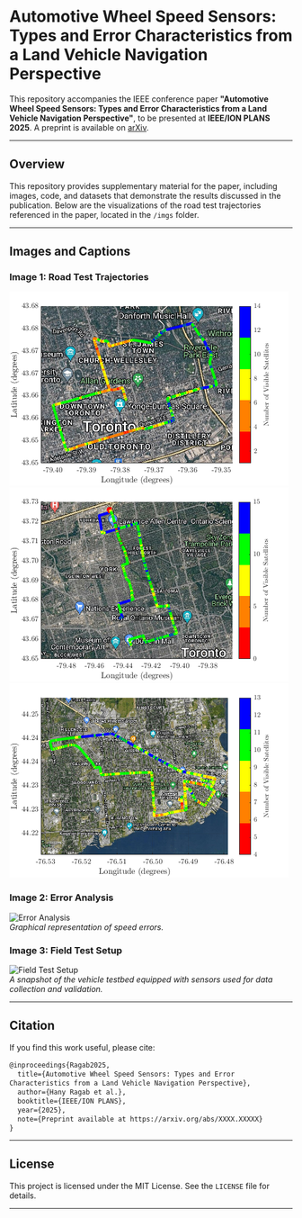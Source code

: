 
# Automotive Wheel Speed Sensors: Types and Error Characteristics from a Land Vehicle Navigation Perspective

This repository accompanies the IEEE conference paper **"Automotive Wheel Speed Sensors: Types and Error Characteristics from a Land Vehicle Navigation Perspective"**, to be presented at **IEEE/ION PLANS 2025**. A preprint is available on [arXiv](https://arxiv.org/abs/XXXX.XXXXX).

---

## Overview

This repository provides supplementary material for the paper, including images, code, and datasets that demonstrate the results discussed in the publication. Below are the visualizations of the road test trajectories referenced in the paper, located in the `/imgs` folder.

---

## Images and Captions

### Image 1: **Road Test Trajectories**
![Toronto T19.1](./imgs/Toronto_T19_1_in_Sat_mode_with_SV.png)
![Toronto T19.2](./imgs/Toronto_T19_2_in_Sat_mode_with_SV.png)
![Kingston T19.1](./imgs/Kingston_K19_1_in_Sat_mode_with_SV.png)


### Image 2: **Error Analysis**
![Error Analysis](./imgs/error_analysis.png)  
*Graphical representation of speed errors.*

### Image 3: **Field Test Setup**
![Field Test Setup](./imgs/field_test_setup.png)  
*A snapshot of the vehicle testbed equipped with sensors used for data collection and validation.*

---

## Citation

If you find this work useful, please cite:

```
@inproceedings{Ragab2025,
  title={Automotive Wheel Speed Sensors: Types and Error Characteristics from a Land Vehicle Navigation Perspective},
  author={Hany Ragab et al.},
  booktitle={IEEE/ION PLANS},
  year={2025},
  note={Preprint available at https://arxiv.org/abs/XXXX.XXXXX}
}
```

---

## License

This project is licensed under the MIT License. See the `LICENSE` file for details.

---
